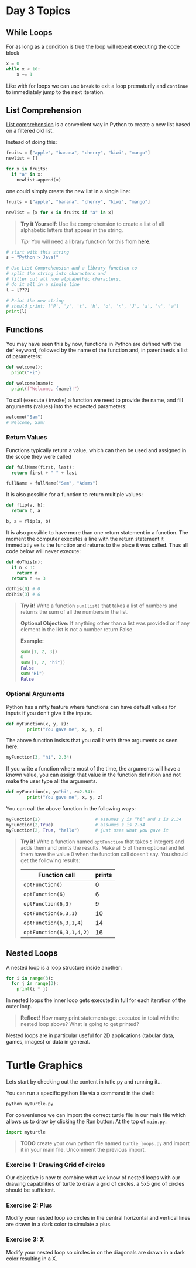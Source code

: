# Day 3 Topics

## While Loops
For as long as a condition is true the loop will repeat executing the code block
```python
x = 0
while x < 10:
    x += 1
```
Like with for loops we can use `break` to exit a loop prematurily and `continue` to immediately jump to the next iteration.

## List Comprehension
[List comprehension](https://www.w3schools.com/python/python_lists_comprehension.asp) is a convenient way in Python to create a new list based on a filtered old list.

Instead of doing this:
```python
fruits = ["apple", "banana", "cherry", "kiwi", "mango"]
newlist = []

for x in fruits:
  if "a" in x:
    newlist.append(x)
```

one could simply create the new list in a single line:
```python
fruits = ["apple", "banana", "cherry", "kiwi", "mango"]

newlist = [x for x in fruits if "a" in x]
```

> **Try it Yourself**:  Use list comprehension to create a list of all alphabetic letters that appear in the string.
>
>*Tip:* You will need a library function for this from [here](https://www.w3schools.com/python/python_ref_string.asp).
```python
# start with this string
s = "Python > Java!"

# Use List Comprehension and a library function to
# split the string into characters and
# filter out all non alphabethic characters.
# do it all in a single line
l = [???]

# Print the new string
# should print: ['P', 'y', 't', 'h', 'o', 'n', 'J', 'a', 'v', 'a']
print(l)
```

## Functions
You may have seen this by now, functions in Python are defined with the def keyword, followed by the name of the function and, in parenthesis a list of parameters:
```python
def welcome():
  print("Hi")

def welcome(name):
  print(f"Welcome, {name}!")
```

To call (execute / invoke) a function we need to provide the name, and fill arguments (values) into the expected parameters:
```python
welcome("Sam")
# Welcome, Sam!
```

### Return Values
Functions typically return a value, which can then be used and assigned in the scope they were called

```python
def fullName(first, last):
  return first + " " + last

fullName = fullName("Sam", "Adams")
```

It is also possible for a function to return multiple values:
```python
def flip(a, b):
  return b, a

b, a = flip(a, b)
```

It is also possible to have more than one return statement in a function.
The moment the computer executes a line with the return statement it immediatly exits the function and returns to the place it was called. Thus all code below  will never execute:
```python
def doThis(n):
  if n < 3:
    return n
  return n += 3

doThis(0) # 0
doThis(3) # 6
```


> **Try it!** Write a function `sum(list)` that takes a list of numbers and returns the sum of all the numbers in the list.
>
> **Optional Objective:** If anything other than a list was provided or if any element in the list is not a number return False
>
> **Example:**
> ```python
> sum([1, 2, 3])
> 6
> sum([1, 2, "hi"])
> False
> sum("Hi")
> False
> ```

### Optional Arguments
Python has a nifty feature where functions can have default values for inputs if you don’t give it the inputs.

```python
def myFunction(x, y, z):
        print("You gave me", x, y, z)
```
The above function insists that you call it with three arguments as seen here:

```python
myFunction(3, "hi", 2.34)
```

If you write a function where most of the time, the arguments will have a known value, you can assign that value in the function definition and not make the user type all the arguments.

``` python
def myFunction(x, y="hi", z=2.34):
        print("You gave me", x, y, z)
```
You can call the above function in the following ways:

```python
myFunction(2)                     # assumes y is “hi” and z is 2.34
myFunction(2,True)                # assumes z is 2.34
myFunction(2, True, "hello")      # just uses what you gave it
```

> **Try it!** Write a function named `optFunction` that takes `5` integers and adds them and prints the results. Make all 5 of them optional and let them have the value 0 when the function call doesn’t say. You should get the following results:
>
> |Function call|prints|
> |---|---|
> `optFunction()`|0
> `optFunction(6)`|6
> `optFunction(6,3)`|9
> `optFunction(6,3,1)`|10
> `optFunction(6,3,1,4)`|14
> `optFunction(6,3,1,4,2)`|16

## Nested Loops
A nested loop is a loop structure inside another:

```python
for i in range(3):
  for j in range(3):
    print(i * j)
```

In nested loops the inner loop gets executed in full for each iteration of the outer loop.


> **Reflect!** How many print statements get executed in total with the nested loop above? What is going to get printed?

Nested loops are in particular useful for 2D applications (tabular data, games, images) or data in general.

# Turtle Graphics

Lets start by checking out the content in tutle.py and running it...

You can run a specific python file via a command in the shell:
```bash
python myTurtle.py
```

For convenience we can import the correct turtle file in our main file which allows us to draw by clicking the Run button:
At the top of `main.py`:
```python
import myturtle
```

> **TODO** create your own python file named `turtle_loops.py` and import it in your main file. Uncomment the previous import.

### Exercise 1: Drawing Grid of circles
Our objective is now to combine what we know of nested loops with our drawing capabilities of turtle to draw a grid of circles. a 5x5 grid of circles should be sufficient.


### Exercise 2: Plus
Modify your nested loop so circles in the central horizontal and vertical lines are drawn in a dark color to simulate a plus.

### Exercise 3: X
Modify your nested loop so circles in on the diagonals are drawn in a dark color resulting in a X.
